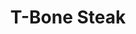 ---
title: "T-Bone Steak"
price: "$35.00"
category: "Dinner"
img: ""
desc: "Fire-grilled 16oz choice T-Bone steak, a crowd pleaser"
---